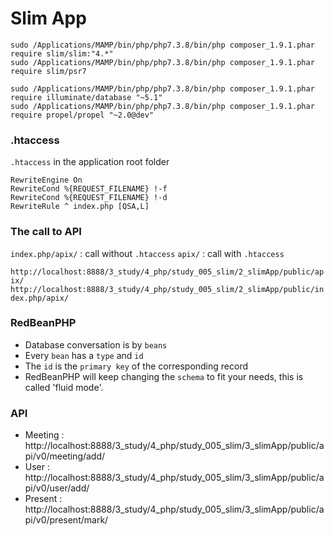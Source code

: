 Slim App
=================


```
sudo /Applications/MAMP/bin/php/php7.3.8/bin/php composer_1.9.1.phar require slim/slim:"4.*"
sudo /Applications/MAMP/bin/php/php7.3.8/bin/php composer_1.9.1.phar require slim/psr7

sudo /Applications/MAMP/bin/php/php7.3.8/bin/php composer_1.9.1.phar require illuminate/database "~5.1"
sudo /Applications/MAMP/bin/php/php7.3.8/bin/php composer_1.9.1.phar require propel/propel "~2.0@dev"
```



### .htaccess

`.htaccess` in the application root folder

```
RewriteEngine On
RewriteCond %{REQUEST_FILENAME} !-f
RewriteCond %{REQUEST_FILENAME} !-d
RewriteRule ^ index.php [QSA,L]
```

### The call to API


`index.php/apix/` : call without `.htaccess`
`apix/` : call with `.htaccess`

`http://localhost:8888/3_study/4_php/study_005_slim/2_slimApp/public/apix/`
`http://localhost:8888/3_study/4_php/study_005_slim/2_slimApp/public/index.php/apix/`


### RedBeanPHP

 - Database conversation is by `beans`
 - Every `bean` has a `type` and `id`
 - The `id` is the `primary key` of the corresponding record
 - RedBeanPHP will keep changing the `schema` to fit your needs, this is called 'fluid mode'.



### API

 - Meeting : http://localhost:8888/3_study/4_php/study_005_slim/3_slimApp/public/api/v0/meeting/add/
 - User    : http://localhost:8888/3_study/4_php/study_005_slim/3_slimApp/public/api/v0/user/add/
 - Present : http://localhost:8888/3_study/4_php/study_005_slim/3_slimApp/public/api/v0/present/mark/






















